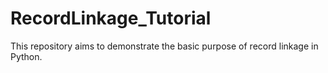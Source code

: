 # RecordLinkage_Tutorial
This repository aims to demonstrate the basic purpose of record linkage in Python.
